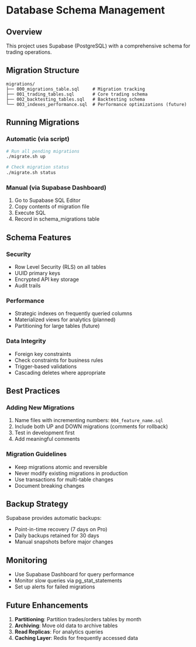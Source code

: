 # Database Schema Management

## Overview
This project uses Supabase (PostgreSQL) with a comprehensive schema for trading operations.

## Migration Structure
```
migrations/
├── 000_migrations_table.sql     # Migration tracking
├── 001_trading_tables.sql       # Core trading schema
├── 002_backtesting_tables.sql   # Backtesting schema
└── 003_indexes_performance.sql  # Performance optimizations (future)
```

## Running Migrations

### Automatic (via script)
```bash
# Run all pending migrations
./migrate.sh up

# Check migration status
./migrate.sh status
```

### Manual (via Supabase Dashboard)
1. Go to Supabase SQL Editor
2. Copy contents of migration file
3. Execute SQL
4. Record in schema_migrations table

## Schema Features

### Security
- Row Level Security (RLS) on all tables
- UUID primary keys
- Encrypted API key storage
- Audit trails

### Performance
- Strategic indexes on frequently queried columns
- Materialized views for analytics (planned)
- Partitioning for large tables (future)

### Data Integrity
- Foreign key constraints
- Check constraints for business rules
- Trigger-based validations
- Cascading deletes where appropriate

## Best Practices

### Adding New Migrations
1. Name files with incrementing numbers: `004_feature_name.sql`
2. Include both UP and DOWN migrations (comments for rollback)
3. Test in development first
4. Add meaningful comments

### Migration Guidelines
- Keep migrations atomic and reversible
- Never modify existing migrations in production
- Use transactions for multi-table changes
- Document breaking changes

## Backup Strategy
Supabase provides automatic backups:
- Point-in-time recovery (7 days on Pro)
- Daily backups retained for 30 days
- Manual snapshots before major changes

## Monitoring
- Use Supabase Dashboard for query performance
- Monitor slow queries via pg_stat_statements
- Set up alerts for failed migrations

## Future Enhancements
1. **Partitioning**: Partition trades/orders tables by month
2. **Archiving**: Move old data to archive tables
3. **Read Replicas**: For analytics queries
4. **Caching Layer**: Redis for frequently accessed data